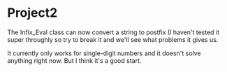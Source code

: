 # Project2

The Infix_Eval class can now convert a string to postfix (I haven't tested it super throughly so try to break it and we'll see what problems it gives us.

It currently only works for single-digit numbers and it doesn't solve anything right now. But I think it's a good start.
